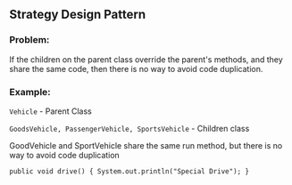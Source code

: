 ## Strategy Design Pattern
### Problem:
If the children on the parent class override the parent's methods,
and they share the same code, then there is no way to avoid code duplication. 

### Example:
`Vehicle` - Parent Class

`GoodsVehicle, PassengerVehicle, SportsVehicle` - Children class

GoodVehicle and SportVehicle share the same run method, but there is no way to avoid code duplication

`public void drive() {
        System.out.println("Special Drive");
}`